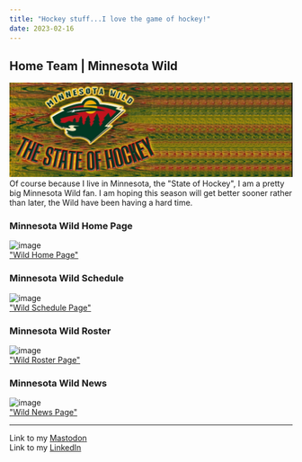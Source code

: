 ```yaml
---
title: "Hockey stuff...I love the game of hockey!"
date: 2023-02-16
---
```

## Home Team | Minnesota Wild

![alt text](https://github.com/Nathan1824/Blog-Post-Dev/blob/main/_pictures/MNWild_2.jpg?raw=true)\
Of course because I live in Minnesota, the "State of Hockey", I am a pretty big Minnesota Wild fan. I am hoping this season will get better sooner rather than later, the Wild have been having a hard time.

### Minnesota Wild Home Page

![image](https://www.fantasysp.com/images/nhl/x2832106.png.pagespeed.ic.yk2XyvbEjb.png)\
<a href="https://www.nhl.com/wild/">"Wild Home Page"</a>

### Minnesota Wild Schedule

![image](https://cms.nhl.bamgrid.com/images/headshots/current/168x168/8474716.jpg)\
<a href="https://www.nhl.com/wild/schedule">"Wild Schedule Page"</a>

### Minnesota Wild Roster

![image](https://sports.cbsimg.net/images/nhl/players/170x170/1771018.png)\
<a href="https://www.nhl.com/wild/roster">"Wild Roster Page"</a>

### Minnesota Wild News

![image](https://everipedia-storage.s3.amazonaws.com/ProfilePicture/en/Bill_Guerin__165712/BillGuerin2015_2.jpg__59036__thumb.jpeg)\
<a href="https://www.nhl.com/wild/news">"Wild News Page"</a>

---
Link to my <a rel="me" href="https://tech.lgbt/@NathanHamblin_MI6">Mastodon</a>\
Link to my <a rel="me" href="https://www.linkedin.com/in/nathan-hamblin">LinkedIn</a>

